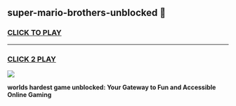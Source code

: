 
## super-mario-brothers-unblocked 👋
<h3>
<a href="https://premium.freeplayer.one?title=super-mario-brothers-unblocked&ref=14F">CLICK TO PLAY</a></h3>
<hr>

<h3>
<a href="https://premium.freeplayer.one?title=super-mario-brothers-unblocked&ref=14F">CLICK 2 PLAY</a>
  
</h3>

<a href="https://premium.freeplayer.one?title=super-mario-brothers-unblocked&ref=12F/"><img src="https://clearcache.store/games.png"></a>


**worlds hardest game unblocked: Your Gateway to Fun and Accessible Online Gaming**
